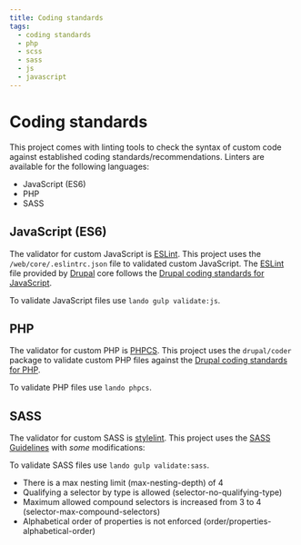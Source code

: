 ```yaml
---
title: Coding standards
tags:
  - coding standards
  - php
  - scss
  - sass
  - js
  - javascript
---
```

# Coding standards

This project comes with linting tools to check the syntax of custom code against
established coding standards/recommendations. Linters are available for the
following languages:

* JavaScript (ES6)
* PHP
* SASS

## JavaScript (ES6)

The validator for custom JavaScript is [ESLint][]. This project uses the
`/web/core/.eslintrc.json` file to validated custom JavaScript. The [ESLint][]
file provided by [Drupal][] core follows the
[Drupal coding standards for JavaScript][].

To validate JavaScript files use `lando gulp validate:js`.

## PHP

The validator for custom PHP is [PHPCS][]. This project uses the `drupal/coder`
package to validate custom PHP files against the
[Drupal coding standards for PHP][].

To validate PHP files use `lando phpcs`.

## SASS

The validator for custom SASS is [stylelint][]. This project uses the
[SASS Guidelines][] with _some_ modifications:

To validate SASS files use `lando gulp validate:sass`.

* There is a max nesting limit (max-nesting-depth) of 4
* Qualifying a selector by type is allowed (selector-no-qualifying-type)
* Maximum allowed compound selectors is increased from 3 to 4 (selector-max-compound-selectors)
* Alphabetical order of properties is not enforced (order/properties-alphabetical-order)

[Drupal]: https://drupal.org
[Drupal coding standards for JavaScript]: https://www.drupal.org/docs/develop/standards/javascript/javascript-coding-standards
[Drupal coding standards for PHP]: https://www.drupal.org/docs/develop/standards/coding-standards
[ESLint]: https://eslint.org
[PHPCS]: https://github.com/squizlabs/PHP_CodeSniffer
[stylelint]: https://github.com/stylelint/stylelint
[SASS Guidelines]: https://sass-guidelin.es
